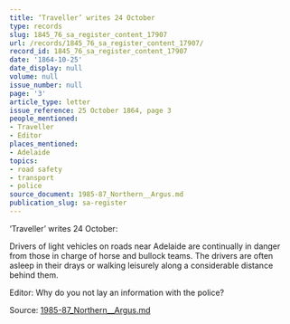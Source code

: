 ```yaml
---
title: ‘Traveller’ writes 24 October
type: records
slug: 1845_76_sa_register_content_17907
url: /records/1845_76_sa_register_content_17907/
record_id: 1845_76_sa_register_content_17907
date: '1864-10-25'
date_display: null
volume: null
issue_number: null
page: '3'
article_type: letter
issue_reference: 25 October 1864, page 3
people_mentioned:
- Traveller
- Editor
places_mentioned:
- Adelaide
topics:
- road safety
- transport
- police
source_document: 1985-87_Northern__Argus.md
publication_slug: sa-register
---
```


‘Traveller’ writes 24 October:

Drivers of light vehicles on roads near Adelaide are continually in danger from those in charge of horse and bullock teams.  The drivers are often asleep in their drays or walking leisurely along a considerable distance behind them.

Editor: Why do you not lay an information with the police?

Source: [1985-87_Northern__Argus.md](/downloads/markdown/1985-87_Northern__Argus.md)
